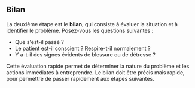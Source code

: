 

## Bilan

La deuxième étape est le **bilan**, qui consiste à évaluer la situation et à identifier le problème. Posez-vous les questions suivantes :

- Que s'est-il passé ?
- Le patient est-il conscient ? Respire-t-il normalement ?
- Y a-t-il des signes évidents de blessure ou de détresse ?

Cette évaluation rapide permet de déterminer la nature du problème et les actions immédiates à entreprendre. Le bilan doit être précis mais rapide, pour permettre de passer rapidement aux étapes suivantes.






